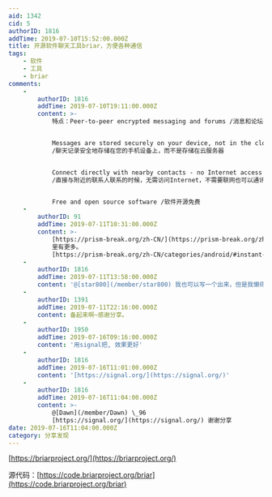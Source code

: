 ```yaml
---
aid: 1342
cid: 5
authorID: 1816
addTime: 2019-07-10T15:52:00.000Z
title: 开源软件聊天工具briar，方便各种通信
tags:
    - 软件
    - 工具
    - briar
comments:
    -
        authorID: 1816
        addTime: 2019-07-10T19:11:00.000Z
        content: >-
            特点：Peer-to-peer encrypted messaging and forums /消息和论坛都是端对端加密


            Messages are stored securely on your device, not in the cloud
            /聊天记录安全地存储在您的手机设备上，而不是存储在云服务器


            Connect directly with nearby contacts - no Internet access required
            /直接与附近的联系人联系的时候，无需访问Internet，不需要联网也可以通讯。


            Free and open source software /软件开源免费
    -
        authorID: 91
        addTime: 2019-07-11T10:31:00.000Z
        content: >-
            [https://prism-break.org/zh-CN/](https://prism-break.org/zh-CN/)
            里有更多。
            [https://prism-break.org/zh-CN/categories/android/#instant-messaging](https://prism-break.org/zh-CN/categories/android/#instant-messaging)
    -
        authorID: 1816
        addTime: 2019-07-11T13:58:00.000Z
        content: '@[star800](/member/star800) 我也可以写一个出来，但是我懒得写'
    -
        authorID: 1391
        addTime: 2019-07-11T22:16:00.000Z
        content: 备起来啊~感谢分享。
    -
        authorID: 1950
        addTime: 2019-07-16T09:16:00.000Z
        content: '用signal把, 效果更好'
    -
        authorID: 1816
        addTime: 2019-07-16T11:01:00.000Z
        content: '[https://signal.org/](https://signal.org/)'
    -
        authorID: 1816
        addTime: 2019-07-16T11:04:00.000Z
        content: >-
            @[Dawn](/member/Dawn) \_96
            [https://signal.org/](https://signal.org/) 谢谢分享
date: 2019-07-16T11:04:00.000Z
category: 分享发现
---
```


[https://briarproject.org/](https://briarproject.org/)

源代码：[https://code.briarproject.org/briar](https://code.briarproject.org/briar)

